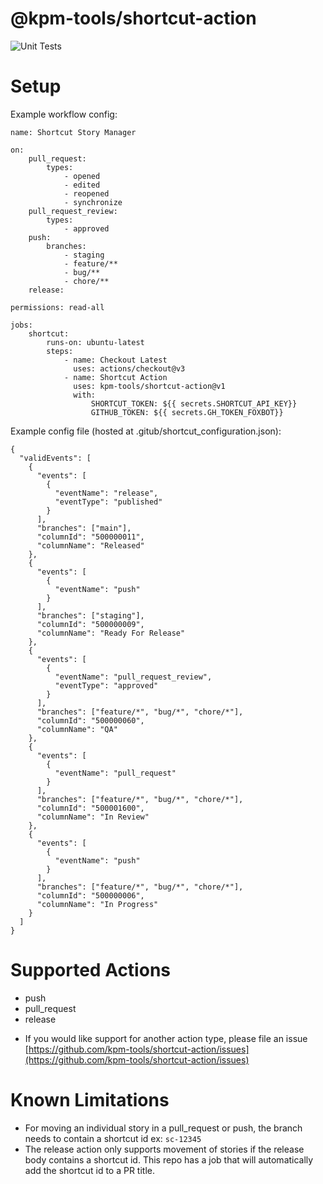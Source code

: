 # @kpm-tools/shortcut-action

![Unit Tests](https://github.com/kpm-tools/shortcut-action/actions/workflows/main.yml/badge.svg?branch=main)

# Setup

Example workflow config:

```
name: Shortcut Story Manager

on:
    pull_request:
        types:
            - opened
            - edited
            - reopened
            - synchronize
    pull_request_review:
        types:
            - approved
    push:
        branches:
            - staging
            - feature/**
            - bug/**
            - chore/**
    release:

permissions: read-all

jobs:
    shortcut:
        runs-on: ubuntu-latest
        steps:
            - name: Checkout Latest
              uses: actions/checkout@v3
            - name: Shortcut Action
              uses: kpm-tools/shortcut-action@v1
              with:
                  SHORTCUT_TOKEN: ${{ secrets.SHORTCUT_API_KEY}}
                  GITHUB_TOKEN: ${{ secrets.GH_TOKEN_FOXBOT}}
```

Example config file (hosted at .gitub/shortcut_configuration.json):

```
{
  "validEvents": [
    {
      "events": [
        {
          "eventName": "release",
          "eventType": "published"
        }
      ],
      "branches": ["main"],
      "columnId": "500000011",
      "columnName": "Released"
    },
    {
      "events": [
        {
          "eventName": "push"
        }
      ],
      "branches": ["staging"],
      "columnId": "500000009",
      "columnName": "Ready For Release"
    },
    {
      "events": [
        {
          "eventName": "pull_request_review",
          "eventType": "approved"
        }
      ],
      "branches": ["feature/*", "bug/*", "chore/*"],
      "columnId": "500000060",
      "columnName": "QA"
    },
    {
      "events": [
        {
          "eventName": "pull_request"
        }
      ],
      "branches": ["feature/*", "bug/*", "chore/*"],
      "columnId": "500001600",
      "columnName": "In Review"
    },
    {
      "events": [
        {
          "eventName": "push"
        }
      ],
      "branches": ["feature/*", "bug/*", "chore/*"],
      "columnId": "500000006",
      "columnName": "In Progress"
    }
  ]
}
```

# Supported Actions

- push
- pull_request
- release

* If you would like support for another action type, please file an issue [https://github.com/kpm-tools/shortcut-action/issues](https://github.com/kpm-tools/shortcut-action/issues)

# Known Limitations

- For moving an individual story in a pull_request or push, the branch needs to contain a shortcut id ex: `sc-12345`
- The release action only supports movement of stories if the release body contains a shortcut id. This repo has a job that will automatically add the shortcut id to a PR title.
